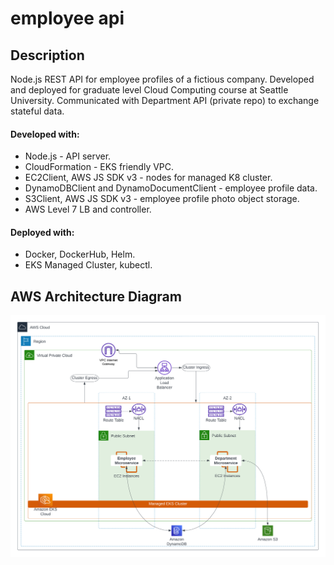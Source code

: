 # employee api

## Description
Node.js REST API for employee profiles of a fictious company. Developed and deployed for graduate level Cloud Computing course at Seattle University. Communicated with Department API (private repo) to exchange stateful data. 

#### Developed with:
- Node.js - API server.
- CloudFormation - EKS friendly VPC. 
- EC2Client, AWS JS SDK v3 - nodes for managed K8 cluster. 
- DynamoDBClient and DynamoDocumentClient - employee profile data. 
- S3Client, AWS JS SDK v3 - employee profile photo object storage.
- AWS Level 7 LB and controller. 

#### Deployed with:
- Docker, DockerHub, Helm. 
- EKS Managed Cluster, kubectl. 

## AWS Architecture Diagram 

![architecture_diagram](readme_assets\employee-api-arch.png)

